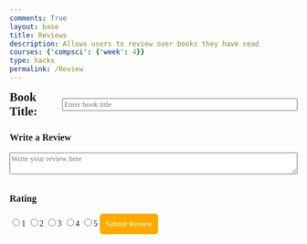 ```yaml
---
comments: True
layout: base
title: Reviews 
description: Allows users to review over books they have read 
courses: {'compsci': {'week': 4}}
type: hacks
permalink: /Review
---
```

<html lang="en">
<head>
    <style>
        body, input, textarea, button, h2, h3, label { /* Add more selectors as needed */
            font-family: 'Times New Roman', Times, serif; /* This ensures consistency */
        }
        body {
            margin: 50px;
        }
        textarea, input[type="text"] {
            width: 100%;
            margin-bottom: 10px;
        }
        input[type="radio"] {
            margin-bottom: 10px;
        }
        input[type="submit"] {
            padding: 10px;
            background-color: #ffaa00;
            color: white;
            border: none;
            border-radius: 5px;
            cursor: pointer;
        }
        .flex-container {
            display: flex;
            align-items: center;
            gap: 10px;
        }
        .flex-container h2, .flex-container input[type="text"] {
            margin: 0; /* Adjust spacing as needed */
        }
    </style>
</head>
<body>
    <div class="flex-container">
        <h2>Book Title:</h2>
        <input type="text" id="bookTitle" placeholder="Enter book title"> 
    </div>
    <!-- Review Form -->
    <form id="reviewForm">
        <h3>Write a Review</h3>
        <textarea id="reviewText" placeholder="Write your review here"></textarea>
        <h3>Rating</h3>
        <input type="radio" name="rating" value="1" id="rating1"><label for="rating1">1</label>
        <input type="radio" name="rating" value="2" id="rating2"><label for="rating2">2</label>
        <input type="radio" name="rating" value="3" id="rating3"><label for="rating3">3</label>
        <input type="radio" name="rating" value="4" id="rating4"><label for="rating4">4</label>
        <input type="radio" name="rating" value="5" id="rating5"><label for="rating5">5</label>
        <!-- Submit Button -->
        <input type="submit" id="submitReview" value="Submit Review">
    </form>
    <!-- JavaScript to handle the form submission -->
    <script type="module">
        // uri variable and options object are obtained from config.js
        import { uri, options } from '{{site.baseurl}}/assets/js/api/config.js';
        document.addEventListener('DOMContentLoaded', function() {
            document.getElementById('reviewForm').addEventListener('submit', function(e) {
                e.preventDefault(); // Prevent the default form submission
                const title = document.getElementById("bookTitle").value;
                const review = document.getElementById("reviewText").value;
                const ratings = document.querySelectorAll('input[name="rating"]');
                let ratingValue;
                for (const rating of ratings) {
                    if (rating.checked) {
                        ratingValue = rating.value;
                        break;
                    }
                }
                const body = {
                    title: title,
                    review: review,
                    rating: parseInt(ratingValue),
                };
                const url =  uri + '/api/book_reviews/';
                console.log(JSON.stringify(body));
                console.log(options);
                fetch("http://10.0.0.36:8086/api/book_reviews/"){
                    ...options,
                    method: 'GET',
                    headers: {
                        'Content-Type': 'application/json',
                    },
                   //  body: JSON.stringify(body)
                })
                .then(response => {
                    if (!response.ok) {
                        throw new Error('Network response was not ok ' + response.statusText);
                    }
                    return response.json(); // or response.text() if your server responds with plain text
                })
                .then(data => {
                    // Handle the response data
                    console.log(data);
                    window.location.href = "{{site.baseurl}}/data/database";
                })
                .catch(err => {
                    console.error('There was a problem with the fetch operation: ' + err.message);
                });
            });
        });
    </script>
</body>
</html>